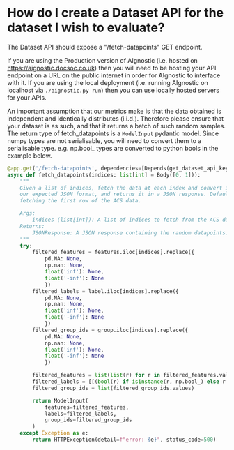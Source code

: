 # How do I create a Dataset API for the dataset I wish to evaluate?

The Dataset API should expose a "/fetch-datapoints" GET endpoint.

If you are using the Production version of AIgnostic (i.e. hosted on https://aignostic.docsoc.co.uk) then you will need to be hosting your API endpoint on a URL on the public internet in order for AIgnostic to interface with it. If you are using the local deployment (i.e. running AIgnostic on localhost via ```./aignostic.py run```) then you can use locally hosted servers for your APIs.

An important assumption that our metrics make is that the data obtained is independent and identically distributes (i.i.d.).
Therefore please ensure that your dataset is as such, and that it returns a batch of such random samples. The return type of fetch_datapoints is a `ModelInput` pydantic model. Since numpy types are not serialisable, you will need to convert them to a serialisable type. e.g. np.bool_ types are converted to python bools in the example below.

```python
@app.get('/fetch-datapoints', dependencies=[Depends(get_dataset_api_key)], response_model=ModelInput)
async def fetch_datapoints(indices: list[int] = Body([0, 1])):
    """
    Given a list of indices, fetch the data at each index and convert into
    our expected JSON format, and returns it in a JSON response. Defaults to
    fetching the first row of the ACS data.

    Args:
        indices (list[int]): A list of indices to fetch from the ACS data.
    Returns:
        JSONResponse: A JSON response containing the random datapoints.
    """
    try:
        filtered_features = features.iloc[indices].replace({
            pd.NA: None,
            np.nan: None,
            float('inf'): None,
            float('-inf'): None
            })
        filtered_labels = label.iloc[indices].replace({
            pd.NA: None,
            np.nan: None,
            float('inf'): None,
            float('-inf'): None
            })
        filtered_group_ids = group.iloc[indices].replace({
            pd.NA: None,
            np.nan: None,
            float('inf'): None,
            float('-inf'): None
            })

        filtered_features = list(list(r) for r in filtered_features.values)
        filtered_labels = [[(bool(r) if isinstance(r, np.bool_) else r for r in row)] for row in filtered_labels.values]
        filtered_group_ids = list(filtered_group_ids.values)

        return ModelInput(
            features=filtered_features,
            labels=filtered_labels,
            group_ids=filtered_group_ids
        )
    except Exception as e:
        return HTTPException(detail=f"error: {e}", status_code=500)
